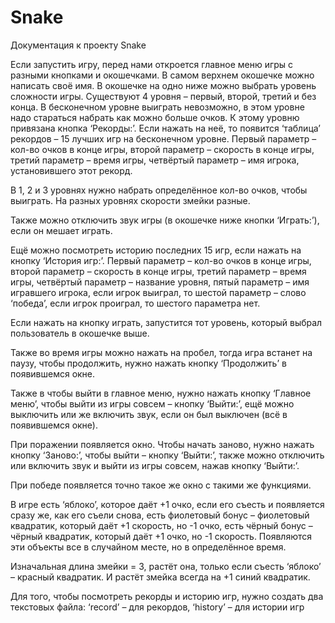 # Snake
Документация к проекту Snake

Если запустить игру, перед нами откроется главное меню игры с разными кнопками и окошечками. В самом верхнем окошечке можно написать своё имя. В окошечке на одно ниже можно выбрать уровень сложности игры. Существуют 4 уровня – первый, второй, третий и без конца. В бесконечном уровне выиграть невозможно, в этом уровне надо стараться набрать как можно больше очков. К этому уровню привязана кнопка ‘Рекорды:’. Если нажать на неё, то появится ‘таблица’ рекордов – 15 лучших игр на бесконечном уровне. Первый параметр – кол-во очков в конце игры, второй параметр – скорость в конце игры, третий параметр – время игры, четвёртый параметр – имя игрока, установившего этот рекорд.

В 1, 2 и 3 уровнях нужно набрать определённое кол-во очков, чтобы выиграть. На разных уровнях скорости змейки разные.

Также можно отключить звук игры (в окошечке ниже кнопки ‘Играть:’), если он мешает играть.

Ещё можно посмотреть историю последних 15 игр, если нажать на кнопку ‘История игр:’. Первый параметр – кол-во очков в конце игры, второй параметр – скорость в конце игры, третий параметр – время игры, четвёртый параметр – название уровня, пятый параметр – имя игравшего игрока, если игрок выиграл, то шестой параметр – слово ‘победа’, если игрок проиграл, то шестого параметра нет.

Если нажать на кнопку играть, запустится тот уровень, который выбрал пользователь в окошечке выше.

Также во время игры можно нажать на пробел, тогда игра встанет на паузу, чтобы продолжить, нужно нажать кнопку ‘Продолжить’ в появившемся окне.

Также в чтобы выйти в главное меню, нужно нажать кнопку ‘Главное меню’, чтобы выйти из игры совсем – кнопку ‘Выйти:’, ещё можно выключить или же включить звук, если он был выключен (всё в появившемся окне).

При поражении появляется окно. Чтобы начать заново, нужно нажать кнопку ‘Заново:’, чтобы выйти – кнопку ‘Выйти:’, также можно отключить или включить звук и выйти из игры совсем, нажав кнопку ‘Выйти:’.

При победе появляется точно такое же окно с такими же функциями.

В игре есть ‘яблоко’, которое даёт +1 очко, если его съесть и появляется сразу же, как его съели снова, есть фиолетовый бонус – фиолетовый квадратик, который даёт +1 скорость, но -1 очко, есть чёрный бонус – чёрный квадратик, который даёт +1 очко, но -1 скорость. Появляются эти объекты все в случайном месте, но в определённое время.

Изначальная длина змейки = 3, растёт она, только если съесть ‘яблоко’ – красный квадратик. И растёт змейка всегда на +1 синий квадратик.

Для того, чтобы посмотреть рекорды и историю игр, нужно создать два текстовых файла: ‘record’ – для рекордов, ‘history’ – для истории игр
